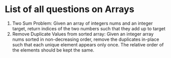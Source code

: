 # List of all questions on Arrays
1. Two Sum Problem: Given an array of integers nums and an integer target, return indices of the two numbers such that they add up to target
1. Remove Duplicate Values from sorted array: Given an integer array nums sorted in non-decreasing order, remove the duplicates in-place such that each unique element appears only once. The relative order of the elements should be kept the same.